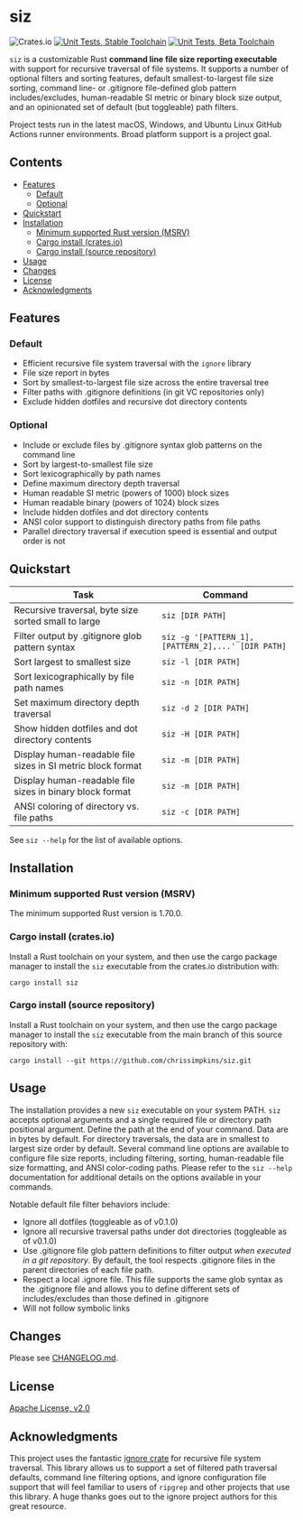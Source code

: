 # siz

![Crates.io](https://img.shields.io/crates/v/siz)
[![Unit Tests, Stable Toolchain](https://github.com/chrissimpkins/siz/actions/workflows/stable-unittests.yml/badge.svg)](https://github.com/chrissimpkins/siz/actions/workflows/stable-unittests.yml)
[![Unit Tests, Beta Toolchain](https://github.com/chrissimpkins/siz/actions/workflows/beta-unittests.yml/badge.svg)](https://github.com/chrissimpkins/siz/actions/workflows/beta-unittests.yml)

`siz` is a customizable Rust **command line file size reporting executable** with support for recursive traversal of file systems. It supports a number of optional filters and sorting features, default smallest-to-largest file size sorting, command line- or .gitignore file-defined glob pattern includes/excludes, human-readable SI metric or binary block size output, and an opinionated set of default (but toggleable) path filters.

Project tests run in the latest macOS, Windows, and Ubuntu Linux GitHub Actions runner environments. Broad platform support is a project goal.

## Contents

- [Features](#features)
  - [Default](#default)
  - [Optional](#optional)
- [Quickstart](#quickstart)
- [Installation](#installation)
  - [Minimum supported Rust version (MSRV)](#minimum-supported-rust-version-msrv)
  - [Cargo install (crates.io)](#cargo-install-cratesio)
  - [Cargo install (source repository)](#cargo-install-source-repository)
- [Usage](#usage)
- [Changes](#changes)
- [License](#license)
- [Acknowledgments](#acknowledgments)

## Features

### Default

- Efficient recursive file system traversal with the `ignore` library
- File size report in bytes
- Sort by smallest-to-largest file size across the entire traversal tree
- Filter paths with .gitignore definitions (in git VC repositories only)
- Exclude hidden dotfiles and recursive dot directory contents

### Optional

- Include or exclude files by .gitignore syntax glob patterns on the command line
- Sort by largest-to-smallest file size
- Sort lexicographically by path names
- Define maximum directory depth traversal
- Human readable SI metric (powers of 1000) block sizes
- Human readable binary (powers of 1024) block sizes
- Include hidden dotfiles and dot directory contents
- ANSI color support to distinguish directory paths from file paths
- Parallel directory traversal if execution speed is essential and output order is not

## Quickstart

| Task | Command |
|------|---------|
| Recursive traversal, byte size sorted small to large   | `siz [DIR PATH]` |
| Filter output by .gitignore glob pattern syntax        | `siz -g '[PATTERN_1],[PATTERN_2],...' [DIR PATH]` |
| Sort largest to smallest size                          | `siz -l [DIR PATH]`  |
| Sort lexicographically by file path names                 | `siz -n [DIR PATH]`  |
| Set maximum directory depth traversal                  | `siz -d 2 [DIR PATH]` |
| Show hidden dotfiles and dot directory contents        | `siz -H [DIR PATH]` |
| Display human-readable file sizes in SI metric block format  | `siz -m [DIR PATH]` |
| Display human-readable file sizes in binary block format  | `siz -m [DIR PATH]` |
| ANSI coloring of directory vs. file paths              | `siz -c [DIR PATH]`   |

See `siz --help` for the list of available options.

## Installation

### Minimum supported Rust version (MSRV)

The minimum supported Rust version is 1.70.0.

### Cargo install (crates.io)

Install a Rust toolchain on your system, and then use the cargo package manager to install the `siz` executable from the crates.io distribution with:

```
cargo install siz
```

### Cargo install (source repository)

Install a Rust toolchain on your system, and then use the cargo package manager to install the `siz` executable from the main branch of this source repository with:

```
cargo install --git https://github.com/chrissimpkins/siz.git
```

## Usage

The installation provides a new `siz` executable on your system PATH.  `siz` accepts optional arguments and a single required file or directory path positional argument. Define the path at the end of your command. Data are in bytes by default. For directory traversals, the data are in smallest to largest size order by default. Several command line options are available to configure file size reports, including filtering, sorting, human-readable file size formatting, and ANSI color-coding paths. Please refer to the `siz --help` documentation for additional details on the options available in your commands.

Notable default file filter behaviors include:

- Ignore all dotfiles (toggleable as of v0.1.0)
- Ignore all recursive traversal paths under dot directories (toggleable as of v0.1.0)
- Use .gitignore file glob pattern definitions to filter output *when executed in a git repository*. By default, the tool respects .gitignore files in the parent directories of each file path.
- Respect a local .ignore file. This file supports the same glob syntax as the .gitignore file and allows you to define different sets of includes/excludes than those defined in .gitignore
- Will not follow symbolic links

## Changes

Please see [CHANGELOG.md](CHANGELOG.md).

## License

[Apache License, v2.0](LICENSE)

## Acknowledgments

This project uses the fantastic [ignore crate](https://github.com/BurntSushi/ripgrep/tree/master/crates/ignore) for recursive file system traversal. This library allows us to support a set of filtered path traversal defaults, command line filtering options, and ignore configuration file support that will feel familiar to users of `ripgrep` and other projects that use this library.  A huge thanks goes out to the ignore project authors for this great resource.
